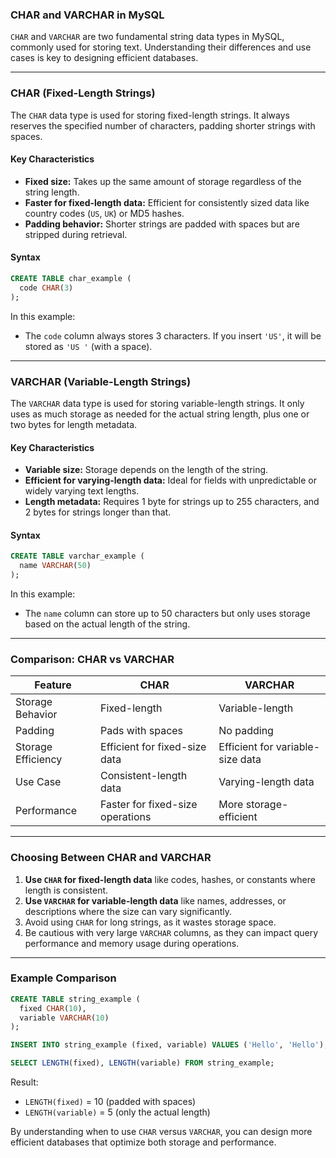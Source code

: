 ### CHAR and VARCHAR in MySQL

`CHAR` and `VARCHAR` are two fundamental string data types in MySQL, commonly used for storing text. Understanding their differences and use cases is key to designing efficient databases.

---

### **CHAR (Fixed-Length Strings)**

The `CHAR` data type is used for storing fixed-length strings. It always reserves the specified number of characters, padding shorter strings with spaces.

#### **Key Characteristics**
- **Fixed size:** Takes up the same amount of storage regardless of the string length.
- **Faster for fixed-length data:** Efficient for consistently sized data like country codes (`US`, `UK`) or MD5 hashes.
- **Padding behavior:** Shorter strings are padded with spaces but are stripped during retrieval.

#### **Syntax**
```sql
CREATE TABLE char_example (
  code CHAR(3)
);
```

In this example:
- The `code` column always stores 3 characters. If you insert `'US'`, it will be stored as `'US '` (with a space).

---

### **VARCHAR (Variable-Length Strings)**

The `VARCHAR` data type is used for storing variable-length strings. It only uses as much storage as needed for the actual string length, plus one or two bytes for length metadata.

#### **Key Characteristics**
- **Variable size:** Storage depends on the length of the string.
- **Efficient for varying-length data:** Ideal for fields with unpredictable or widely varying text lengths.
- **Length metadata:** Requires 1 byte for strings up to 255 characters, and 2 bytes for strings longer than that.

#### **Syntax**
```sql
CREATE TABLE varchar_example (
  name VARCHAR(50)
);
```

In this example:
- The `name` column can store up to 50 characters but only uses storage based on the actual length of the string.

---

### **Comparison: CHAR vs VARCHAR**

| Feature               | CHAR                     | VARCHAR                   |
|-----------------------|---------------------------|---------------------------|
| Storage Behavior      | Fixed-length             | Variable-length           |
| Padding               | Pads with spaces         | No padding                |
| Storage Efficiency    | Efficient for fixed-size data | Efficient for variable-size data |
| Use Case              | Consistent-length data   | Varying-length data       |
| Performance           | Faster for fixed-size operations | More storage-efficient   |

---

### **Choosing Between CHAR and VARCHAR**
1. **Use `CHAR` for fixed-length data** like codes, hashes, or constants where length is consistent.
2. **Use `VARCHAR` for variable-length data** like names, addresses, or descriptions where the size can vary significantly.
3. Avoid using `CHAR` for long strings, as it wastes storage space.
4. Be cautious with very large `VARCHAR` columns, as they can impact query performance and memory usage during operations.

---

### Example Comparison
```sql
CREATE TABLE string_example (
  fixed CHAR(10),
  variable VARCHAR(10)
);

INSERT INTO string_example (fixed, variable) VALUES ('Hello', 'Hello');

SELECT LENGTH(fixed), LENGTH(variable) FROM string_example;
```
Result:
- `LENGTH(fixed)` = 10 (padded with spaces)
- `LENGTH(variable)` = 5 (only the actual length)

By understanding when to use `CHAR` versus `VARCHAR`, you can design more efficient databases that optimize both storage and performance.
